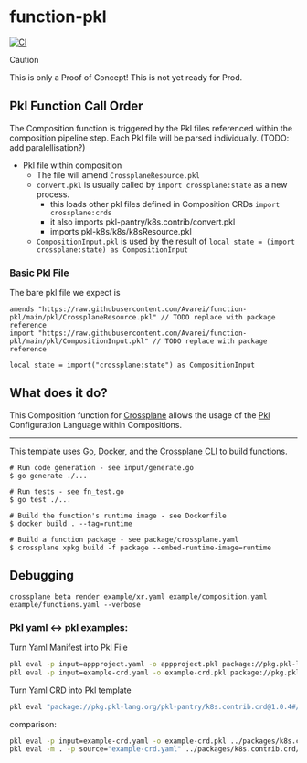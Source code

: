 # function-pkl
[![CI](https://github.com/Avarei/function-pkl/actions/workflows/ci.yml/badge.svg)](https://github.com/Avarei/function-pkl/actions/workflows/ci.yml)

> [!CAUTION]
> This is only a Proof of Concept! This is not yet ready for Prod.

## Pkl Function Call Order
The Composition function is triggered by the Pkl files referenced within the composition pipeline step.
Each Pkl file will be parsed individually. (TODO: add paralellisation?)
* Pkl file within composition
    * The file will amend `CrossplaneResource.pkl`
    * `convert.pkl` is usually called by `import crossplane:state` as a new process.
        * this loads other pkl files defined in Composition CRDs `import crossplane:crds`
        * it also imports pkl-pantry/k8s.contrib/convert.pkl
        * imports pkl-k8s/k8s/k8sResource.pkl
    * `CompositionInput.pkl` is used by the result of `local state = (import crossplane:state) as CompositionInput`

### Basic Pkl File
The bare pkl file we expect is
```pkl
amends "https://raw.githubusercontent.com/Avarei/function-pkl/main/pkl/CrossplaneResource.pkl" // TODO replace with package reference
import "https://raw.githubusercontent.com/Avarei/function-pkl/main/pkl/CompositionInput.pkl" // TODO replace with package reference

local state = import("crossplane:state") as CompositionInput
```

## What does it do?
This Composition function for [Crossplane][crossplane] allows the usage of the [Pkl][pkl] Configuration Language within Compositions.

---

This template uses [Go][go], [Docker][docker], and the [Crossplane CLI][cli] to
build functions.

```shell
# Run code generation - see input/generate.go
$ go generate ./...

# Run tests - see fn_test.go
$ go test ./...

# Build the function's runtime image - see Dockerfile
$ docker build . --tag=runtime

# Build a function package - see package/crossplane.yaml
$ crossplane xpkg build -f package --embed-runtime-image=runtime
```

## Debugging
`crossplane beta render example/xr.yaml example/composition.yaml example/functions.yaml --verbose`

### Pkl yaml <-> pkl examples:
Turn Yaml Manifest into Pkl File
```bash
pkl eval -p input=appproject.yaml -o appproject.pkl package://pkg.pkl-lang.org/pkl-pantry/k8s.contrib@1.0.1#/convert.pkl
pkl eval -p input=example-crd.yaml -o example-crd.pkl package://pkg.pkl-lang.org/pkl-pantry/k8s.contrib@1.0.1#/convert.pkl
```

Turn Yaml CRD into Pkl template
```bash
pkl eval "package://pkg.pkl-lang.org/pkl-pantry/k8s.contrib.crd@1.0.4#/generate.pkl" -m . -p source="https://raw.githubusercontent.com/argoproj/argo-cd/master/manifests/crds/appproject-crd.yaml"
```

comparison:
```bash
pkl eval -p input=example-crd.yaml -o example-crd.pkl ../packages/k8s.contrib/convert.pkl
pkl eval -m . -p source="example-crd.yaml" ../packages/k8s.contrib.crd/generate.pkl
```


[functions]: https://docs.crossplane.io/latest/concepts/composition-functions
[go]: https://go.dev
[crossplane]: https://www.crossplane.io
[function guide]: https://docs.crossplane.io/knowledge-base/guides/write-a-composition-function-in-go
[package docs]: https://pkg.go.dev/github.com/crossplane/function-sdk-go
[docker]: https://www.docker.com
[cli]: https://docs.crossplane.io/latest/cli
[pkl]: https://pkl-lang.org
